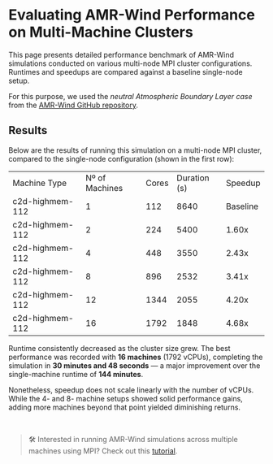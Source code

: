 # Evaluating AMR-Wind Performance on Multi-Machine Clusters
This page presents detailed performance benchmark of AMR-Wind simulations conducted on various multi-node MPI cluster configurations. Runtimes and speedups are compared against a baseline single-node setup.

For this purpose, we used the *neutral Atmospheric Boundary Layer case* from the [AMR-Wind GitHub repository](https://github.com/Exawind/exawind-benchmarks/tree/main/amr-wind/atmospheric_boundary_layer/neutral/input_files).

## Results
Below are the results of running this simulation on a multi-node MPI cluster, compared to the single-node configuration (shown in the first row):

<table>
  <tr>
    <td>Machine Type</td>
    <td>Nº of Machines</td>
    <td>Cores</td>
    <td>Duration (s)</td>
    <td>Speedup</td>
  </tr>
  <tr>
    <td>c2d-highmem-112</td>
    <td>1</td>
    <td>112</td>
    <td>8640</td>
    <td>Baseline</td>
  </tr>
  <tr>
    <td>c2d-highmem-112</td>
    <td>2</td>
    <td>224</td>
    <td>5400</td>
    <td>1.60x</td>
  </tr>
  <tr>
    <td>c2d-highmem-112</td>
    <td>4</td>
    <td>448</td>
    <td>3550</td>
    <td>2.43x</td>
  </tr>
  <tr>
    <td>c2d-highmem-112</td>
    <td>8</td>
    <td>896</td>
    <td>2532</td>
    <td>3.41x</td>
  </tr>
  <tr>
    <td>c2d-highmem-112</td>
    <td>12</td>
    <td>1344</td>
    <td>2055</td>
    <td>4.20x</td>
  </tr>
  <tr>
    <td>c2d-highmem-112</td>
    <td>16</td>
    <td>1792</td>
    <td>1848</td>
    <td>4.68x</td>
  </tr>
</table>

Runtime consistently decreased as the cluster size grew. The best performance was recorded with **16 machines** (1792 vCPUs), completing the simulation in **30 minutes and 48 seconds** — a major improvement over the single-machine runtime of **144 minutes**.

Nonetheless, speedup does not scale linearly with the number of vCPUs. While the 4- and 8- machine setups showed solid performance gains, adding more machines beyond that point yielded diminishing returns.

<br>

> 🛠️ Interested in running AMR-Wind simulations across multiple machines using MPI? Check out this [tutorial](https://inductiva.ai/guides/amr-wind/mpi-cluster-tutorial). 
